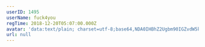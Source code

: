 ```yaml
---
userID: 1495
userName: fuck4you
regTime: 2018-12-20T05:07:00.000Z
avatar: 'data:text/plain; charset=utf-8;base64,NDA0IHBhZ2Ugbm90IGZvdW5kCg=='
url: null
---
```



